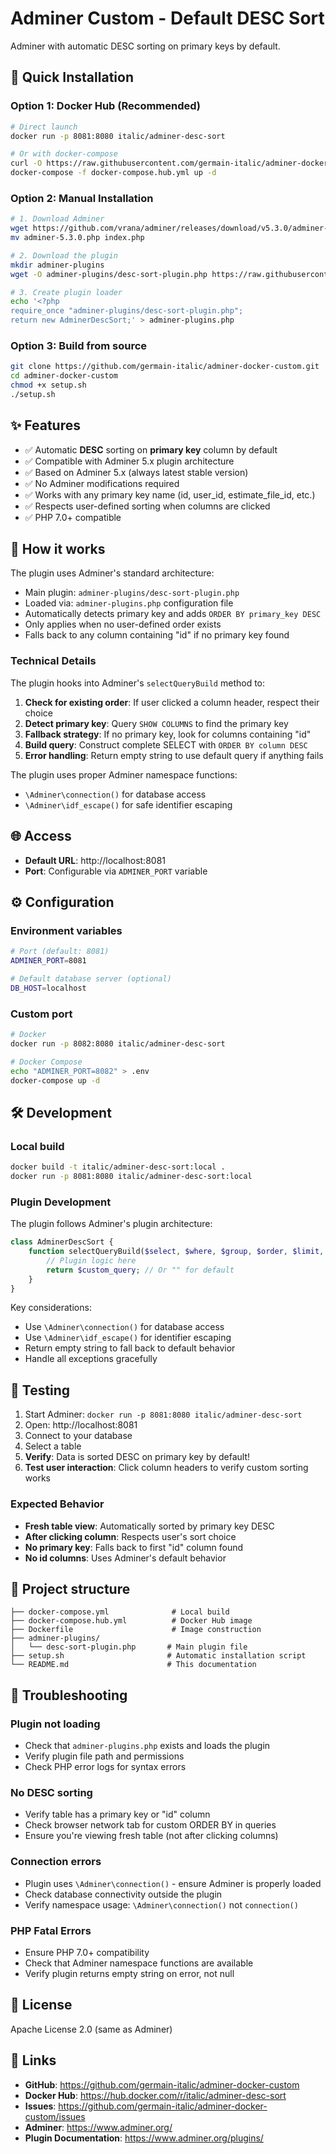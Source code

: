 # Adminer Custom - Default DESC Sort

Adminer with automatic DESC sorting on primary keys by default.

## 🚀 Quick Installation

### Option 1: Docker Hub (Recommended)

```bash
# Direct launch
docker run -p 8081:8080 italic/adminer-desc-sort

# Or with docker-compose
curl -O https://raw.githubusercontent.com/germain-italic/adminer-docker-custom/master/docker-compose.hub.yml
docker-compose -f docker-compose.hub.yml up -d
```

### Option 2: Manual Installation

```bash
# 1. Download Adminer
wget https://github.com/vrana/adminer/releases/download/v5.3.0/adminer-5.3.0.php
mv adminer-5.3.0.php index.php

# 2. Download the plugin
mkdir adminer-plugins
wget -O adminer-plugins/desc-sort-plugin.php https://raw.githubusercontent.com/germain-italic/adminer-docker-custom/master/adminer-plugins/desc-sort-plugin.php

# 3. Create plugin loader
echo '<?php
require_once "adminer-plugins/desc-sort-plugin.php";
return new AdminerDescSort;' > adminer-plugins.php
```

### Option 3: Build from source

```bash
git clone https://github.com/germain-italic/adminer-docker-custom.git
cd adminer-docker-custom
chmod +x setup.sh
./setup.sh
```

## ✨ Features

- ✅ Automatic **DESC** sorting on **primary key** column by default
- ✅ Compatible with Adminer 5.x plugin architecture
- ✅ Based on Adminer 5.x (always latest stable version)  
- ✅ No Adminer modifications required
- ✅ Works with any primary key name (id, user_id, estimate_file_id, etc.)
- ✅ Respects user-defined sorting when columns are clicked
- ✅ PHP 7.0+ compatible

## 🔧 How it works

The plugin uses Adminer's standard architecture:
- Main plugin: `adminer-plugins/desc-sort-plugin.php`
- Loaded via: `adminer-plugins.php` configuration file
- Automatically detects primary key and adds `ORDER BY primary_key DESC`
- Only applies when no user-defined order exists
- Falls back to any column containing "id" if no primary key found

### Technical Details

The plugin hooks into Adminer's `selectQueryBuild` method to:

1. **Check for existing order**: If user clicked a column header, respect their choice
2. **Detect primary key**: Query `SHOW COLUMNS` to find the primary key
3. **Fallback strategy**: If no primary key, look for columns containing "id"
4. **Build query**: Construct complete SELECT with `ORDER BY column DESC`
5. **Error handling**: Return empty string to use default query if anything fails

The plugin uses proper Adminer namespace functions:
- `\Adminer\connection()` for database access
- `\Adminer\idf_escape()` for safe identifier escaping

## 🌐 Access

- **Default URL**: http://localhost:8081
- **Port**: Configurable via `ADMINER_PORT` variable

## ⚙️ Configuration

### Environment variables

```bash
# Port (default: 8081)
ADMINER_PORT=8081

# Default database server (optional)
DB_HOST=localhost
```

### Custom port

```bash
# Docker
docker run -p 8082:8080 italic/adminer-desc-sort

# Docker Compose
echo "ADMINER_PORT=8082" > .env
docker-compose up -d
```

## 🛠️ Development

### Local build

```bash
docker build -t italic/adminer-desc-sort:local .
docker run -p 8081:8080 italic/adminer-desc-sort:local
```

### Plugin Development

The plugin follows Adminer's plugin architecture:

```php
class AdminerDescSort {
    function selectQueryBuild($select, $where, $group, $order, $limit, $page) {
        // Plugin logic here
        return $custom_query; // Or "" for default
    }
}
```

Key considerations:
- Use `\Adminer\connection()` for database access
- Use `\Adminer\idf_escape()` for identifier escaping  
- Return empty string to fall back to default behavior
- Handle all exceptions gracefully

## 🧪 Testing

1. Start Adminer: `docker run -p 8081:8080 italic/adminer-desc-sort`
2. Open: http://localhost:8081
3. Connect to your database
4. Select a table
5. **Verify**: Data is sorted DESC on primary key by default!
6. **Test user interaction**: Click column headers to verify custom sorting works

### Expected Behavior

- **Fresh table view**: Automatically sorted by primary key DESC
- **After clicking column**: Respects user's sort choice
- **No primary key**: Falls back to first "id" column found
- **No id columns**: Uses Adminer's default behavior

## 📁 Project structure

```
├── docker-compose.yml              # Local build
├── docker-compose.hub.yml          # Docker Hub image  
├── Dockerfile                      # Image construction
├── adminer-plugins/
│   └── desc-sort-plugin.php       # Main plugin file
├── setup.sh                       # Automatic installation script
└── README.md                      # This documentation
```

## 🐛 Troubleshooting

### Plugin not loading
- Check that `adminer-plugins.php` exists and loads the plugin
- Verify plugin file path and permissions
- Check PHP error logs for syntax errors

### No DESC sorting
- Verify table has a primary key or "id" column
- Check browser network tab for custom ORDER BY in queries
- Ensure you're viewing fresh table (not after clicking columns)

### Connection errors
- Plugin uses `\Adminer\connection()` - ensure Adminer is properly loaded
- Check database connectivity outside the plugin
- Verify namespace usage: `\Adminer\connection()` not `connection()`

### PHP Fatal Errors
- Ensure PHP 7.0+ compatibility
- Check that Adminer namespace functions are available
- Verify plugin returns empty string on error, not null

## 📄 License

Apache License 2.0 (same as Adminer)

## 🔗 Links

- **GitHub**: https://github.com/germain-italic/adminer-docker-custom
- **Docker Hub**: https://hub.docker.com/r/italic/adminer-desc-sort
- **Issues**: https://github.com/germain-italic/adminer-docker-custom/issues
- **Adminer**: https://www.adminer.org/
- **Plugin Documentation**: https://www.adminer.org/plugins/